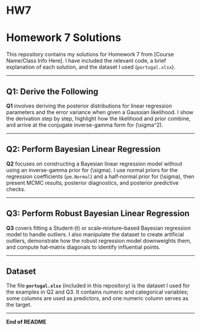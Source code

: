 # HW7
# Homework 7 Solutions

This repository contains my solutions for Homework 7 from [Course Name/Class Info Here]. I have included the relevant code, a brief explanation of each solution, and the dataset I used (`portugal.xlsx`).

---

## Q1: Derive the Following

**Q1** involves deriving the posterior distributions for linear regression parameters and the error variance when given a Gaussian likelihood. I show the derivation step by step, highlight how the likelihood and prior combine, and arrive at the conjugate inverse-gamma form for \(\sigma^2\).

---


## Q2: Perform Bayesian Linear Regression

**Q2** focuses on constructing a Bayesian linear regression model without using an inverse-gamma prior for \(\sigma\). I use normal priors for the regression coefficients (`pm.Normal`) and a half‐normal prior for \(\sigma\), then present MCMC results, posterior diagnostics, and posterior predictive checks.

---


## Q3: Perform Robust Bayesian Linear Regression

**Q3** covers fitting a Student‐\(t\) or scale‐mixture–based Bayesian regression model to handle outliers. I also manipulate the dataset to create artificial outliers, demonstrate how the robust regression model downweights them, and compute hat‐matrix diagonals to identify influential points.

---

## Dataset

The file **`portugal.xlsx`** (included in this repository) is the dataset I used for the examples in Q2 and Q3. It contains numeric and categorical variables; some columns are used as predictors, and one numeric column serves as the target.

---

**End of README**
